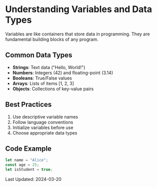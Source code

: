 # Understanding Variables and Data Types

Variables are like containers that store data in programming. They are fundamental building blocks of any program.

## Common Data Types
- **Strings**: Text data ("Hello, World!")
- **Numbers**: Integers (42) and floating-point (3.14)
- **Booleans**: True/False values
- **Arrays**: Lists of items [1, 2, 3]
- **Objects**: Collections of key-value pairs

## Best Practices
1. Use descriptive variable names
2. Follow language conventions
3. Initialize variables before use
4. Choose appropriate data types

## Code Example
```javascript
let name = "Alice";
const age = 25;
let isStudent = true;
```

Last Updated: 2024-03-20 